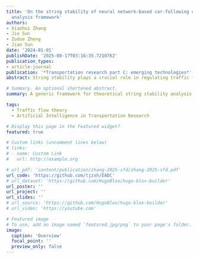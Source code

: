 ```yaml
---
title: 'On the string stability of neural network-based car-following models: A generic
  analysis framework'
authors:
- Xiaohui Zhang
- Jie Sun
- Zuduo Zheng
- Jian Sun
date: '2024-01-01'
publishDate: '2025-08-17T03:16:35.721076Z'
publication_types:
- article-journal
publication: '*Transportation research part C: emerging technologies*'
abstract: String stability plays a crucial role in regulating traffic flow, as traffic oscillation can be triggered by string instability in the car-following (CF) behavior. Although studies over the past decades have provided various methods for analyzing string stability of analytical CF models, no studies have focused on neural network (NN) based CF models despite the fact that these models have exhibited remarkable performance in learning realistic driving behavior in the recent literature. This paper fills this gap by proposing a generic theoretical framework for analyzing the string stability of NN-based CF models through an Estimation-Approximation-Derivation-Calculation process (referred to as EADC framework). Within the framework, we first estimate the steady states of NN-based CF models by solving the corresponding optimization model and obtain the smooth approximation of the NN-based models for linearization, based on which the transfer function is constructed. We then derive the general stability criteria for two commonly used classes of NN in CF modeling, i.e., feedforward NN-based CF models with basic input and recurrent NN-based CF models with multi-step historical information. The string stability is thus obtained by calculating the partial derivatives through the automatic differentiation method. As two case studies, we apply the proposed stability analysis framework on two typical NN-based CF models, the Mo-MLP model (Mo et al., 2021) and the Huang-LSTM model (Huang et al., 2018), and obtained the complete consistency between the theoretical results and the simulation results for both models, which demonstrates the soundness of the proposed EADC framework. Moreover, we discuss the applicability of the proposed EADC stability analysis framework in the emerging era of connected and autonomous vehicles and artificial intelligence.

# Summary. An optional shortened abstract.
summary: A generic framework for theoretical string stability analysis of NN-based models.

tags:
  - Traffic flow theory
  - Artificial Intelligence in Transportation Research

# Display this page in the Featured widget?
featured: true

# Custom links (uncomment lines below)
# links:
# - name: Custom Link
#   url: http://example.org

# url_pdf: 'content/publication/zhang-2025-sfd/zhang-2025-sfd.pdf'
url_code: 'https://github.com/tjzxh/EADC'
# url_dataset: 'https://github.com/HugoBlox/hugo-blox-builder'
url_poster: ''
url_project: ''
url_slides: ''
# url_source: 'https://github.com/HugoBlox/hugo-blox-builder'
# url_video: 'https://youtube.com'

# Featured image
# To use, add an image named `featured.jpg/png` to your page's folder.
image:
  caption: 'Overview'
  focal_point: ''
  preview_only: false
---
```

